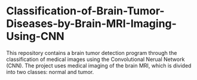 # Classification-of-Brain-Tumor-Diseases-by-Brain-MRI-Imaging-Using-CNN
This repository contains a brain tumor detection program through the classification of medical images using the Convolutional Nerual Network (CNN). The project uses medical imaging of the brain MRI, which is divided into two classes: normal and tumor.
